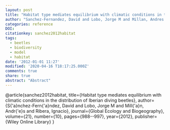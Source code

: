 ```yaml
---
layout: post
title: "Habitat type mediates equilibrium with climatic conditions in the distribution of Iberian diving beetles"
author: "Sanchez-Fernandez, David and Lobo, Jorge M and Millan, Andres and Ribera, Ignacio"
categories: reference
DOI:
citationkey: sanchez2012habitat
tags:
  - beetles
  - biodiversity
  - model
  - habitat
date: '2012-01-01 11:27'
modified: '2020-04-16 T18:17:25.000Z'
comments: true
share: true
abstract: "Abstract"
---
```

@article{sanchez2012habitat,
  title={Habitat type mediates equilibrium with climatic conditions in the distribution of Iberian diving beetles},
  author={S{\'a}nchez-Fern{\'a}ndez, David and Lobo, Jorge M and Mill{\'a}n, Andr{\'e}s and Ribera, Ignacio},
  journal={Global Ecology and Biogeography},
  volume={21},
  number={10},
  pages={988--997},
  year={2012},
  publisher={Wiley Online Library}
}
